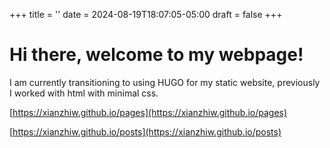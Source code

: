 +++
title = ''
date = 2024-08-19T18:07:05-05:00
draft = false 
+++


# Hi there, welcome to my webpage!

I am currently transitioning to using 
HUGO for my static website, previously
I worked with html with minimal css.


[https://xianzhiw.github.io/pages](https://xianzhiw.github.io/pages)


[https://xianzhiw.github.io/posts](https://xianzhiw.github.io/posts)
